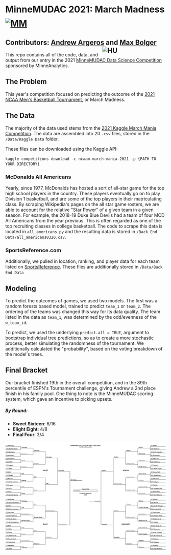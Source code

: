 # MinneMUDAC 2021: March Madness [<img align="middle" alt="MM" width="150px" src="https://external-content.duckduckgo.com/iu/?u=https%3A%2F%2Fupload.wikimedia.org%2Fwikipedia%2Fen%2Fthumb%2F2%2F28%2FMarch_Madness_logo.svg%2F1200px-March_Madness_logo.svg.png&f=1&nofb=1" />][MM]

## Contributors: [Andrew Argeros](https://www.linkedin.com/in/andrewargeros/) and [Max Bolger](https://www.linkedin.com/in/max-bolger/) [<img align="right" alt="HU" width="200px" src="https://www.collegeconsensus.com/wp-content/uploads/2020/05/Hamline-University-logo.png" />][HU]

This repo contains all of the code, data, and output from our entry in the 2021 [MinneMUDAC Data Science Competition](https://minneanalytics.org/minnemudac/) sponsored by MinneAnalytics.

## The Problem

This year's competition focused on predicting the outcome of the [2021 NCAA Men's Basketball Tournament](https://en.wikipedia.org/wiki/2021_NCAA_Division_I_Men%27s_Basketball_Tournament), or March Madness.

## The Data

The majority of the data used stems from the [2021 Kaggle March Mania Competition](https://www.kaggle.com/c/ncaam-march-mania-2021/data). The data are assembled into 20 `.csv` files, stored in the `/Data/Kaggle Data` folder.

These files can be downloaded using the Kaggle API:

```
kaggle competitions download -c ncaam-march-mania-2021 -p {PATH TO YOUR DIRECTORY}
```

### McDonalds All Americans

Yearly, since 1977, McDonalds has hosted a sort of all-star game for the top high school players in the country. These players eventually go on to play Division 1 basketball, and are some of the top players in their matriculating class. By scraping Wikipedia's pages on the all star game rosters, we are able to account for the relative "Star Power" of a given team in a given season. For example, the 2018-19 Duke Blue Devils had a team of four MCD All Americans from the year previous. This is often regarded as one of the top recruiting classes in college basketball. The code to scrape this data is located in `all_americans.py` and the resulting data is stored in `/Back End Data/all_americans0320.csv`.

### SportsReference.com

Additionally, we pulled in location, ranking, and player data for each team listed on [SportsReference](www.sportsreference.com/cbb). These files are additionally stored in `/Data/Back End Data`

## Modeling

To predict the outcomes of games, we used two models. The first was a random forests based model, trained to predict `team_1` or `team_2`. The ordering of the teams was changed this way for its data quality. The team listed in the data as `team_1`, was determined by the odd/evenness of the `w_team_id`.

To predict, we used the underlying `predict.all = TRUE`, argument to bootstrap individual tree predictions, so as to create a more stochastic process, better simulating the randomness of the tournament. We additionally calculated the "probability", based on the voting breakdown of the model's trees.

## Final Bracket

Our bracket finished 19th in the overall competition, and in the 89th percentile of ESPN's Tournament challenge, giving Andrew a 2nd place finish in his family pool. One thing to note is the MinneMUDAC scoring system, which gave an incentive to picking upsets.

##### By Round:
- **Sweet Sixteen**: 6/16
- **Elight Eight**: 4/8
- **Final Four**: 3/4

![](https://github.com/andrewargeros/minnemudac-2021/blob/main/Bracket/final_bracket.png?raw=true)














 
[HU]: hamline.edu
[MM]: https://www.ncaa.com/news/basketball-men/article/2021-march-madness-schedule
